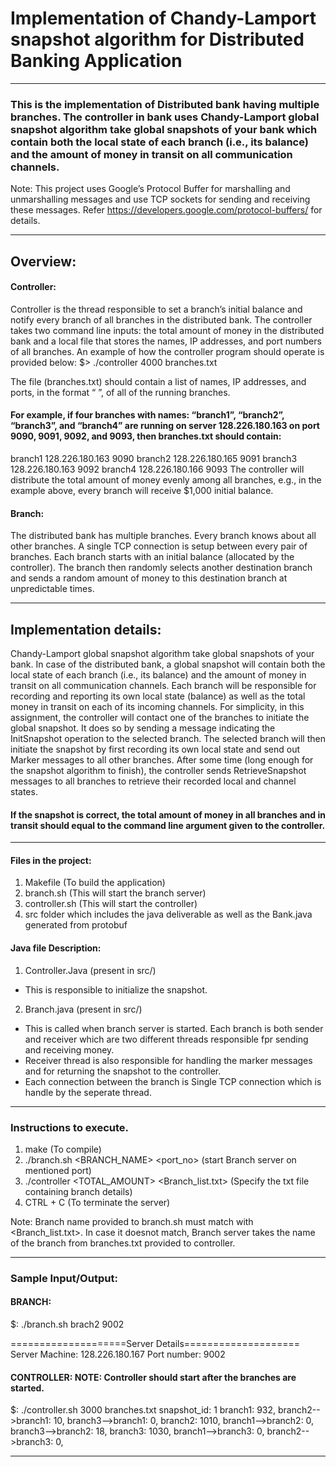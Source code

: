# Implementation of Chandy-Lamport snapshot algorithm for Distributed Banking Application
-----------------------------------------------------------------------
### This is the implementation of Distributed bank having multiple branches. The controller in bank uses Chandy-Lamport global snapshot algorithm take global snapshots of your bank  which contain both the local state of each branch (i.e., its balance) and the amount of money in transit on all communication channels.
Note: This project uses Google’s Protocol Buffer for marshalling and unmarshalling messages and use TCP sockets for sending and receiving these messages. Refer https://developers.google.com/protocol-buffers/ for details.

-----------------------------------------------------------------------
## Overview:
#### Controller:
Controller is the thread responsible to set a branch’s initial balance and notify every branch of all branches in the distributed bank. The controller takes two command line inputs: the total amount of money in the distributed bank and a local file that stores the names, IP addresses, and port numbers of all branches.
An example of how the controller program should operate is provided below:
$> ./controller 4000 branches.txt

The file (branches.txt) should contain a list of names, IP addresses, and ports, in the format “<name> <public-ip-address> <port>”, of all of the running branches.
#### For example, if four branches with names: “branch1”, “branch2”, “branch3”, and “branch4” are running on server 128.226.180.163 on port 9090, 9091, 9092, and 9093, then branches.txt should contain:
branch1 128.226.180.163 9090
branch2 128.226.180.165 9091
branch3 128.226.180.163 9092
branch4 128.226.180.166 9093
The controller will distribute the total amount of money evenly among all branches, e.g., in the example above, every branch will receive $1,000 initial balance.

#### Branch:
The distributed bank has multiple branches. Every branch knows about all other branches. A single TCP connection is setup between every pair of branches. Each branch starts with an initial balance (allocated by the controller). The branch then randomly selects another destination branch and sends a random amount of money to this destination branch at unpredictable times.

-----------------------------------------------------------------------
## Implementation details:
Chandy-Lamport global snapshot algorithm take global snapshots of your bank. In case of the distributed bank, a global snapshot will contain both the local state of each branch (i.e., its balance) and the amount of money in transit on all communication channels. Each branch will be responsible for recording and reporting its own local state (balance) as well as the total money in transit on each of its incoming channels.
For simplicity, in this assignment, the controller will contact one of the branches to initiate the global snapshot. It does so by sending a message indicating the InitSnapshot operation to the selected branch. The selected branch will then initiate the snapshot by first recording its own local state and send out Marker messages to all other branches. After some time (long enough for the snapshot algorithm to finish), the controller sends
RetrieveSnapshot messages to all branches to retrieve their recorded local and channel states.
#### If the snapshot is correct, the total amount of money in all branches and in transit should equal to the command line argument given to the controller.

-----------------------------------------------------------------------
#### Files in the project:
1. Makefile  (To build the application)
2. branch.sh  (This will start the branch server)
3. controller.sh (This will start the controller)
4. src folder which includes the java deliverable as well as the Bank.java generated from protobuf

#### Java file Description:
1. Controller.Java (present in src/)
* This is responsible to initialize the snapshot.

2. Branch.java (present in src/)
* This is called when branch server is started. Each branch is both sender and receiver which are two different threads responsible fpr sending and receiving money.
* Receiver thread is also responsible for handling the marker messages and for returning the snapshot to the controller.
* Each connection between the branch is Single TCP connection which is handle by the seperate thread.

-----------------------------------------------------------------------
### Instructions to execute.
1. make 												(To compile)
2. ./branch.sh <BRANCH_NAME> <port_no>					(start Branch server on mentioned port)
3. ./controller <TOTAL_AMOUNT> <Branch_list.txt>		(Specify the txt file containing branch details)
4. CTRL + C   											(To terminate the server)

Note: Branch name provided to branch.sh must match with <Branch_list.txt>. In case it doesnot match, Branch server takes the name of the branch from branches.txt provided to controller.

-----------------------------------------------------------------------
### Sample Input/Output:

#### BRANCH:
$: ./branch.sh brach2 9002

====================Server Details====================
Server Machine: 128.226.180.167
Port number: 9002


#### CONTROLLER: NOTE: Controller should start after the branches are started.
$: ./controller.sh 3000 branches.txt
snapshot_id: 1
branch1: 932, branch2-->branch1: 10, branch3-->branch1: 0,
branch2: 1010, branch1-->branch2: 0, branch3-->branch2: 18,
branch3: 1030, branch1-->branch3: 0, branch2-->branch3: 0,

-----------------------------------------------------------------------
